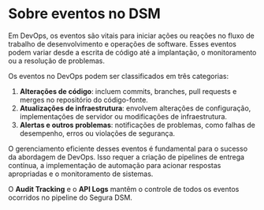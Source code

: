 # Sobre eventos no DSM

Em DevOps, os eventos são vitais para iniciar ações ou reações no fluxo de trabalho de desenvolvimento e operações de software. Esses eventos podem variar desde a escrita de código até a implantação, o monitoramento ou a resolução de problemas.

Os eventos no DevOps podem ser classificados em três categorias:

1. **Alterações de código**: incluem commits, branches, pull requests e merges no repositório do código-fonte.
2. **Atualizações de infraestrutura**: envolvem alterações de configuração, implementações de servidor ou modificações de infraestrutura.
3. **Alertas e outros problemas**: notificações de problemas, como falhas de desempenho, erros ou violações de segurança.

O gerenciamento eficiente desses eventos é fundamental para o sucesso da abordagem de DevOps. Isso requer a criação de pipelines de entrega contínua, a implementação de automação para acionar respostas apropriadas e o monitoramento de sistemas.

O **Audit Tracking** e o **API Logs** mantêm o controle de todos os eventos ocorridos no pipeline do Segura DSM.